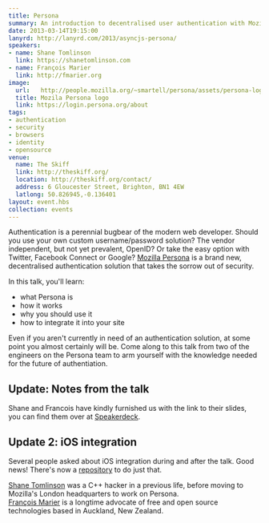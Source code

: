 ```yaml
---
title: Persona
summary: An introduction to decentralised user authentication with Mozilla Persona
date: 2013-03-14T19:15:00
lanyrd: http://lanyrd.com/2013/asyncjs-persona/
speakers:
- name: Shane Tomlinson
  link: https://shanetomlinson.com
- name: François Marier
  link: http://fmarier.org
image:
  url:   http://people.mozilla.org/~smartell/persona/assets/persona-logo.png
  title: Mozila Persona logo
  link: https://login.persona.org/about
tags:
- authentication
- security
- browsers
- identity
- opensource
venue:
  name: The Skiff
  link: http://theskiff.org/
  location: http://theskiff.org/contact/
  address: 6 Gloucester Street, Brighton, BN1 4EW
  latlong: 50.826945,-0.136401
layout: event.hbs
collection: events
---
```


Authentication is a perennial bugbear of the modern web developer. Should you use your own custom username/password solution? The vendor independent, but not yet prevalent, OpenID? Or take the easy option with Twitter, Facebook Connect or Google? [Mozilla Persona][persona] is a brand new, decentralised authentication solution that takes the sorrow out of security.

In this talk, you'll learn:

* what Persona is
* how it works
* why you should use it
* how to integrate it into your site

Even if you aren't currently in need of an authentication solution, at some point you almost certainly will be. Come along to this talk from two of the engineers on the Persona team to arm yourself with the knowledge needed for the future of authentiation.

## Update: Notes from the talk

Shane and Francois have kindly furnished us with the link to their slides, you can find them over at [Speakerdeck][slides].

## Update 2: iOS integration

Several people asked about iOS integration during and after the talk. Good news! There's now a [repository][iOS] to do just that.

[Shane Tomlinson][shane] was a C++ hacker in a previous life, before moving to Mozilla's London headquarters to work on Persona.  
[François Marier][francois] is a longtime advocate of free and open source technologies based in Auckland, New Zealand.

[persona]: https://login.persona.org/about
[shane]: https://shanetomlinson.com
[francois]: http://fmarier.org
[slides]: https://speakerdeck.com/shanetomlinson/killing-passwords-one-site-at-a-time-with-mozilla-persona
[iOS]: https://github.com/mozilla/persona-ios

